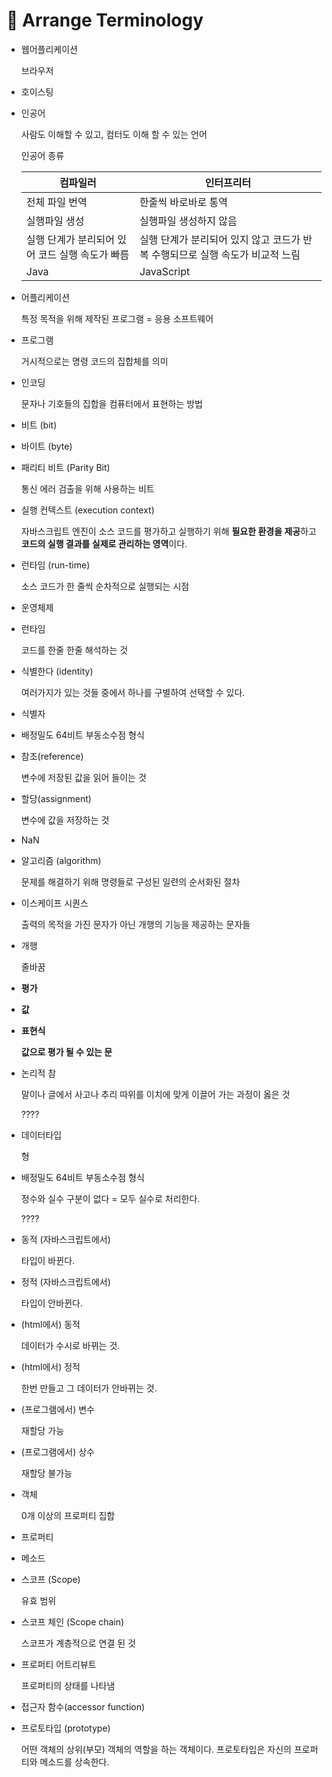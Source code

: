 # &#128210; Arrange Terminology

- 웹어플리케이션

  브라우저

- 호이스팅

- 인공어 

  사람도 이해할 수 있고, 컴터도 이해 할 수 있는 언어

  인공어 종류

  | 컴파일러                                        | 인터프리터                                                   |
  | ----------------------------------------------- | ------------------------------------------------------------ |
  | 전체 파일 번역                                  | 한줄씩 바로바로 통역                                         |
  | 실행파일 생성                                   | 실행파일 생성하지 않음                                       |
  | 실행 단계가 분리되어 있어 코드 실행 속도가 빠름 | 실행 단계가 분리되어 있지 않고 코드가 반복 수행되므로 실행 속도가 비교적 느림 |
  | Java                                            | JavaScript                                                   |


- 어플리케이션

  특정 목적을 위해 제작된 프로그램 = 응용 소프트웨어

- 프로그램

  거시적으로는 명령 코드의 집합체를 의미

- 인코딩

  문자나 기호들의 집합을 컴퓨터에서 표현하는 방법

- 비트 (bit)

- 바이트 (byte)

- 패리티 비트 (Parity Bit)

  통신 에러 검출을 위해 사용하는 비트

- 실행 컨텍스트 (execution context)

  자바스크립트 엔진이 소스 코드를 평가하고 실행하기 위해 **필요한 환경을 제공**하고 **코드의 실행 결과를 실제로 관리하는 영역**이다.

- 런타임 (run-time)

  소스 코드가 한 줄씩 순차적으로 실행되는 시점

- 운영체제

- 런타임

  코드를 한줄 한줄 해석하는 것

- 식별한다 (identity)

  여러가지가 있는 것들 중에서 하나를 구별하여 선택할 수 있다.

- 식별자

- 배정밀도 64비트 부동소수점 형식

- 참조(reference)

  변수에 저장된 값을 읽어 들이는 것

- 할당(assignment)

  변수에 값을 저장하는 것

- NaN

- 알고리즘 (algorithm)

  문제를 해결하기 위해 명령들로 구성된 일련의 순서화된 절차

- 이스케이프 시퀀스

  출력의 목적을 가진 문자가 아닌 개행의 기능을 제공하는 문자들

- 개행

  줄바꿈

- **평가**

  

- **값**

  

- **표현식**

  **값으로 평가 될 수 있는 문**

- 논리적 참

  말이나 글에서 사고나 추리 따위를 이치에 맞게 이끌어 가는 과정이 옳은 것

  ????

- 데이터타입

  형

- 배정밀도 64비트 부동소수점 형식

  정수와 실수 구분이 없다 = 모두 실수로 처리한다.

  ????

- 동적 (자바스크립트에서)

  타입이 바뀐다.

- 정적 (자바스크립트에서)

  타입이 안바뀐다.

- (html에서) 동적 

  데이터가 수시로 바뀌는 것. 

- (html에서) 정적 

  한번 만들고 그 데이터가 안바뀌는 것.

- (프로그램에서) 변수

  재할당 가능

- (프로그램에서) 상수

  재할당 불가능
  
- 객체

  0개 이상의 프로퍼티 집합

- 프로퍼티

- 메소드

- 스코프 (Scope)

  유효 범위

- 스코프 체인 (Scope chain)

  스코프가 계층적으로 연결 된 것

- 프로퍼티 어트리뷰트

  프로퍼티의 상태를 나타냄

- 접근자 함수(accessor function)

- 프로토타입 (prototype)

  어떤 객체의 상위(부모) 객체의 역할을 하는 객체이다. 프로토타입은 자신의 프로퍼티와 메소드를 상속한다.

